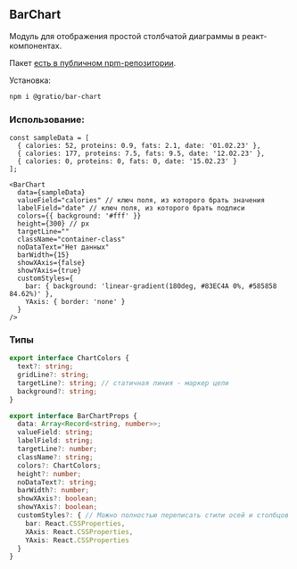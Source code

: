 ## BarChart
Модуль для отображения простой столбчатой диаграммы в реакт-компонентах.

Пакет [есть в публичном npm-репозитории](https://www.npmjs.com/package/@gratio/bar-chart).

Установка:
```bash
npm i @gratio/bar-chart
```

### Использование:

```tsx
const sampleData = [
  { calories: 52, proteins: 0.9, fats: 2.1, date: '01.02.23' },
  { calories: 177, proteins: 7.5, fats: 9.5, date: '12.02.23' },
  { calories: 0, proteins: 0, fats: 0, date: '15.02.23' }
];

<BarChart
  data={sampleData}
  valueField="calories" // ключ поля, из которого брать значения
  labelField="date" // ключ поля, из которого брать подписи
  colors={{ background: '#fff' }}
  height={300} // px
  targetLine=""
  className="container-class"
  noDataText="Нет данных"
  barWidth={15}
  showXAxis={false}
  showYAxis={true}
  customStyles={
    bar: { background: 'linear-gradient(180deg, #83EC4A 0%, #585858 84.62%)' },
    YAxis: { border: 'none' }
  }
/>
```

### Типы

```typescript
export interface ChartColors {
  text?: string;
  gridLine?: string;
  targetLine?: string; // статичная линия - маркер цели
  background?: string;
}

export interface BarChartProps {
  data: Array<Record<string, number>>;
  valueField: string;
  labelField: string;
  targetLine?: number;
  className?: string;
  colors?: ChartColors;
  height?: number;
  noDataText?: string;
  barWidth?: number;
  showXAxis?: boolean;
  showYAxis?: boolean;
  customStyles?: { // Можно полностью переписать стили осей и столбцов
    bar: React.CSSProperties,
    XAxis: React.CSSProperties,
    YAxis: React.CSSProperties
  }
}
```

